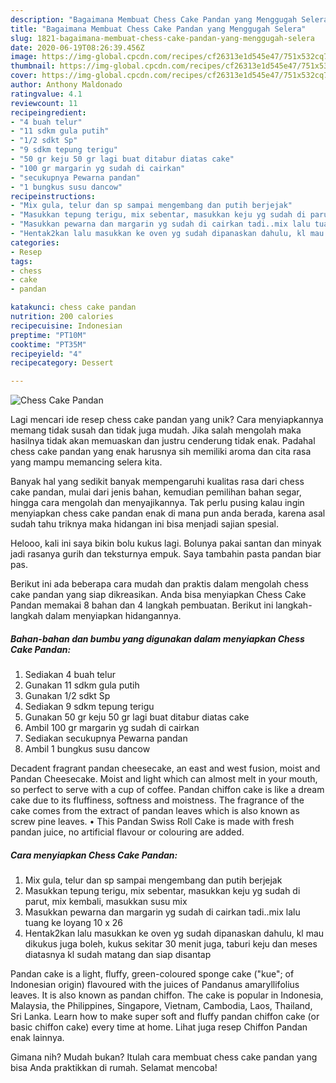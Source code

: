 ```yaml
---
description: "Bagaimana Membuat Chess Cake Pandan yang Menggugah Selera"
title: "Bagaimana Membuat Chess Cake Pandan yang Menggugah Selera"
slug: 1821-bagaimana-membuat-chess-cake-pandan-yang-menggugah-selera
date: 2020-06-19T08:26:39.456Z
image: https://img-global.cpcdn.com/recipes/cf26313e1d545e47/751x532cq70/chess-cake-pandan-foto-resep-utama.jpg
thumbnail: https://img-global.cpcdn.com/recipes/cf26313e1d545e47/751x532cq70/chess-cake-pandan-foto-resep-utama.jpg
cover: https://img-global.cpcdn.com/recipes/cf26313e1d545e47/751x532cq70/chess-cake-pandan-foto-resep-utama.jpg
author: Anthony Maldonado
ratingvalue: 4.1
reviewcount: 11
recipeingredient:
- "4 buah telur"
- "11 sdkm gula putih"
- "1/2 sdkt Sp"
- "9 sdkm tepung terigu"
- "50 gr keju 50 gr lagi buat ditabur diatas cake"
- "100 gr margarin yg sudah di cairkan"
- "secukupnya Pewarna pandan"
- "1 bungkus susu dancow"
recipeinstructions:
- "Mix gula, telur dan sp sampai mengembang dan putih berjejak"
- "Masukkan tepung terigu, mix sebentar, masukkan keju yg sudah di parut, mix kembali, masukkan susu mix"
- "Masukkan pewarna dan margarin yg sudah di cairkan tadi..mix lalu tuang ke loyang 10 x 26"
- "Hentak2kan lalu masukkan ke oven yg sudah dipanaskan dahulu, kl mau dikukus juga boleh, kukus sekitar 30 menit juga, taburi keju dan meses diatasnya kl sudah matang dan siap disantap"
categories:
- Resep
tags:
- chess
- cake
- pandan

katakunci: chess cake pandan 
nutrition: 200 calories
recipecuisine: Indonesian
preptime: "PT10M"
cooktime: "PT35M"
recipeyield: "4"
recipecategory: Dessert

---
```



![Chess Cake Pandan](https://img-global.cpcdn.com/recipes/cf26313e1d545e47/751x532cq70/chess-cake-pandan-foto-resep-utama.jpg)

Lagi mencari ide resep chess cake pandan yang unik? Cara menyiapkannya memang tidak susah dan tidak juga mudah. Jika salah mengolah maka hasilnya tidak akan memuaskan dan justru cenderung tidak enak. Padahal chess cake pandan yang enak harusnya sih memiliki aroma dan cita rasa yang mampu memancing selera kita.

Banyak hal yang sedikit banyak mempengaruhi kualitas rasa dari chess cake pandan, mulai dari jenis bahan, kemudian pemilihan bahan segar, hingga cara mengolah dan menyajikannya. Tak perlu pusing kalau ingin menyiapkan chess cake pandan enak di mana pun anda berada, karena asal sudah tahu triknya maka hidangan ini bisa menjadi sajian spesial.

Helooo, kali ini saya bikin bolu kukus lagi. Bolunya pakai santan dan minyak jadi rasanya gurih dan teksturnya empuk. Saya tambahin pasta pandan biar pas.


Berikut ini ada beberapa cara mudah dan praktis dalam mengolah chess cake pandan yang siap dikreasikan. Anda bisa menyiapkan Chess Cake Pandan memakai 8 bahan dan 4 langkah pembuatan. Berikut ini langkah-langkah dalam menyiapkan hidangannya.

<!--inarticleads1-->

##### Bahan-bahan dan bumbu yang digunakan dalam menyiapkan Chess Cake Pandan:

1. Sediakan 4 buah telur
1. Gunakan 11 sdkm gula putih
1. Gunakan 1/2 sdkt Sp
1. Sediakan 9 sdkm tepung terigu
1. Gunakan 50 gr keju 50 gr lagi buat ditabur diatas cake
1. Ambil 100 gr margarin yg sudah di cairkan
1. Sediakan secukupnya Pewarna pandan
1. Ambil 1 bungkus susu dancow


Decadent fragrant pandan cheesecake, an east and west fusion, moist and Pandan Cheesecake. Moist and light which can almost melt in your mouth, so perfect to serve with a cup of coffee. Pandan chiffon cake is like a dream cake due to its fluffiness, softness and moistness. The fragrance of the cake comes from the extract of pandan leaves which is also known as screw pine leaves. • This Pandan Swiss Roll Cake is made with fresh pandan juice, no artificial flavour or colouring are added. 

<!--inarticleads2-->

##### Cara menyiapkan Chess Cake Pandan:

1. Mix gula, telur dan sp sampai mengembang dan putih berjejak
1. Masukkan tepung terigu, mix sebentar, masukkan keju yg sudah di parut, mix kembali, masukkan susu mix
1. Masukkan pewarna dan margarin yg sudah di cairkan tadi..mix lalu tuang ke loyang 10 x 26
1. Hentak2kan lalu masukkan ke oven yg sudah dipanaskan dahulu, kl mau dikukus juga boleh, kukus sekitar 30 menit juga, taburi keju dan meses diatasnya kl sudah matang dan siap disantap


Pandan cake is a light, fluffy, green-coloured sponge cake (&#34;kue&#34;; of Indonesian origin) flavoured with the juices of Pandanus amaryllifolius leaves. It is also known as pandan chiffon. The cake is popular in Indonesia, Malaysia, the Philippines, Singapore, Vietnam, Cambodia, Laos, Thailand, Sri Lanka. Learn how to make super soft and fluffy pandan chiffon cake (or basic chiffon cake) every time at home. Lihat juga resep Chiffon Pandan enak lainnya. 

Gimana nih? Mudah bukan? Itulah cara membuat chess cake pandan yang bisa Anda praktikkan di rumah. Selamat mencoba!
